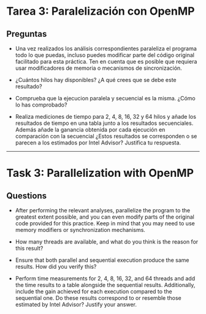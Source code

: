 # Tarea 3: Paralelización con OpenMP

## Preguntas
* Una vez realizados los análisis correspondientes paraleliza el programa todo lo que puedas, incluso puedes modificar parte del código original facilitado para esta práctica. Ten en cuenta que es posible que requiera usar modificadores de memoria o mecanismos de sincronización.

* ¿Cuántos hilos hay disponibles? ¿A qué crees que se debe este resultado?

* Comprueba que la ejecucion paralela y secuencial es la misma. ¿Cómo lo has comprobado?

* Realiza mediciones de tiempo para 2, 4, 8, 16, 32 y 64 hilos y añade los resultados de tiempo en una tabla junto a los resultados secuenciales. Además añade la ganancia obtenida por cada ejecución en comparación con la secuencial ¿Estos resultados se corresponden o se parecen a los estimados por Intel Advisor? Justifica tu respuesta.


----


# Task 3: Parallelization with OpenMP

## Questions
* After performing the relevant analyses, parallelize the program to the greatest extent possible, and you can even modify parts of the original code provided for this practice. Keep in mind that you may need to use memory modifiers or synchronization mechanisms.

* How many threads are available, and what do you think is the reason for this result?

* Ensure that both parallel and sequential execution produce the same results. How did you verify this?

* Perform time measurements for 2, 4, 8, 16, 32, and 64 threads and add the time results to a table alongside the sequential results. Additionally, include the gain achieved for each execution compared to the sequential one. Do these results correspond to or resemble those estimated by Intel Advisor? Justify your answer.
